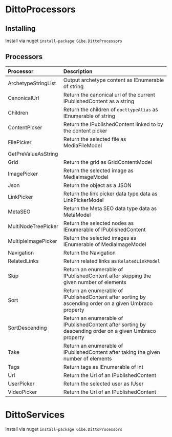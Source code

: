 # DittoProcessors

## Installing

Install via nuget ``` install-package Gibe.DittoProcessors ```

## Processors
| Processor | Description |
|:----------|:------------|
|ArchetypeStringList| Output archetype content as IEnumerable of string |
|CanonicalUrl| Return the canonical url of the current IPublishedContent as a string |
|Children| Return the children of ```docttypeAlias``` as IEnumerable of string |
|ContentPicker| Return the IPublishedContent linked to by the content picker |
|FilePicker| Return the selected file as MediaFileModel |
|GetPreValueAsString| |
|Grid| Return the grid as GridContentModel |
|ImagePicker| Return the selected image as MediaImageModel |
|Json| Return the object as a JSON |
|LinkPicker| Return the link picker data type data as LinkPickerModel |
|MetaSEO| Return the Meta SEO data type data as MetaModel |
|MultiNodeTreePicker| Return the selected nodes as IEnumerable of IPublishedContent |
|MultipleImagePicker| Return the selected images as IEnumerable of MediaImageModel |
|Navigation| Return the Navigation |
|RelatedLinks| Return related links as ```RelatedLinkModel``` |
|Skip| Return an enumerable of IPublishedContent after skipping the given number of elements |
|Sort| Return an enumerable of IPublishedContent after sorting by ascending order on a given Umbraco property |
|SortDescending| Return an enumerable of IPublishedContent after sorting by descending order on a given Umbraco property |
|Take| Return an enumerable of IPublishedContent after taking the given number of elements |
|Tags| Return tags as IEnumerable of int |
|Url| Return the Url of an IPublishedContent |
|UserPicker| Return the selected user as IUser |
|VideoPicker| Return the Url of an IPublishedContent |

# DittoServices

Install via nuget ``` install-package Gibe.DittoProcessors ```